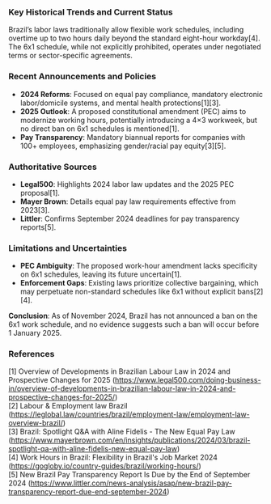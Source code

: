 ### Key Historical Trends and Current Status  
Brazil’s labor laws traditionally allow flexible work schedules, including overtime up to two hours daily beyond the standard eight-hour workday[4]. The 6x1 schedule, while not explicitly prohibited, operates under negotiated terms or sector-specific agreements.  

### Recent Announcements and Policies  
- **2024 Reforms**: Focused on equal pay compliance, mandatory electronic labor/domicile systems, and mental health protections[1][3].  
- **2025 Outlook**: A proposed constitutional amendment (PEC) aims to modernize working hours, potentially introducing a 4×3 workweek, but no direct ban on 6x1 schedules is mentioned[1].  
- **Pay Transparency**: Mandatory biannual reports for companies with 100+ employees, emphasizing gender/racial pay equity[3][5].  

### Authoritative Sources  
- **Legal500**: Highlights 2024 labor law updates and the 2025 PEC proposal[1].  
- **Mayer Brown**: Details equal pay law requirements effective from 2023[3].  
- **Littler**: Confirms September 2024 deadlines for pay transparency reports[5].  

### Limitations and Uncertainties  
- **PEC Ambiguity**: The proposed work-hour amendment lacks specificity on 6x1 schedules, leaving its future uncertain[1].  
- **Enforcement Gaps**: Existing laws prioritize collective bargaining, which may perpetuate non-standard schedules like 6x1 without explicit bans[2][4].  

**Conclusion**: As of November 2024, Brazil has not announced a ban on the 6x1 work schedule, and no evidence suggests such a ban will occur before 1 January 2025.  

### References  
[1] Overview of Developments in Brazilian Labour Law in 2024 and Prospective Changes for 2025 (https://www.legal500.com/doing-business-in/overview-of-developments-in-brazilian-labour-law-in-2024-and-prospective-changes-for-2025/)  
[2] Labour & Employment law Brazil (https://leglobal.law/countries/brazil/employment-law/employment-law-overview-brazil/)  
[3] Brazil: Spotlight Q&A with Aline Fidelis - The New Equal Pay Law (https://www.mayerbrown.com/en/insights/publications/2024/03/brazil-spotlight-qa-with-aline-fidelis-new-equal-pay-law)  
[4] Work Hours in Brazil: Flexibility in Brazil's Job Market 2024 (https://gogloby.io/country-guides/brazil/working-hours/)  
[5] New Brazil Pay Transparency Report Is Due by the End of September 2024 (https://www.littler.com/news-analysis/asap/new-brazil-pay-transparency-report-due-end-september-2024)